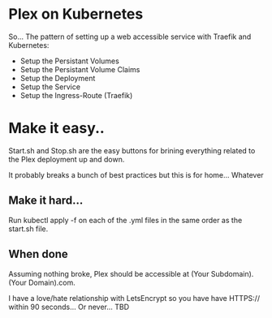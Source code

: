 # Plex on Kubernetes

So...  The pattern of setting up a web accessible service with Traefik and Kubernetes:


- Setup the Persistant Volumes
- Setup the Persistant Volume Claims
- Setup the Deployment
- Setup the Service
- Setup the Ingress-Route (Traefik)

# Make it easy..

Start.sh and Stop.sh are the easy buttons for brining everything related to the Plex deployment up and down.

It probably breaks a bunch of best practices but this is for home... Whatever

## Make it hard...

Run kubectl apply -f on each of the .yml files in the same order as the start.sh file.

## When done

Assuming nothing broke, Plex should be accessible at (Your Subdomain).(Your Domain).com.

I have a love/hate relationship with LetsEncrypt so you have have HTTPS:// within 90 seconds... Or never... TBD